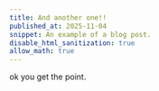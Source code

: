 ```yaml
---
title: And another one!!
published_at: 2025-11-04
snippet: An example of a blog post.
disable_html_sanitization: true
allow_math: true
---
```


ok you get the point.
